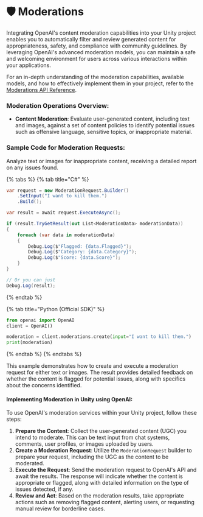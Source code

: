 # 🛡️ Moderations

Integrating OpenAI's content moderation capabilities into your Unity project enables you to automatically filter and review generated content for appropriateness, safety, and compliance with community guidelines. By leveraging OpenAI's advanced moderation models, you can maintain a safe and welcoming environment for users across various interactions within your applications.

For an in-depth understanding of the moderation capabilities, available models, and how to effectively implement them in your project, refer to the [Moderations API Reference](https://platform.openai.com/docs/api-reference/moderations).

### Moderation Operations Overview:

* **Content Moderation**: Evaluate user-generated content, including text and images, against a set of content policies to identify potential issues such as offensive language, sensitive topics, or inappropriate material.

### Sample Code for Moderation Requests:

Analyze text or images for inappropriate content, receiving a detailed report on any issues found.

{% tabs %}
{% tab title="C#" %}
```csharp
var request = new ModerationRequest.Builder()
    .SetInput("I want to kill them.")
    .Build();

var result = await request.ExecuteAsync();

if (result.TryGetResult(out List<ModerationData> moderationData))
{
    foreach (var data in moderationData)
    {
        Debug.Log($"Flagged: {data.Flagged}");
        Debug.Log($"Category: {data.Category}");
        Debug.Log($"Score: {data.Score}");
    }
}

// Or you can just
Debug.Log(result);
```
{% endtab %}

{% tab title="Python (Official SDK)" %}
```python
from openai import OpenAI
client = OpenAI()

moderation = client.moderations.create(input="I want to kill them.")
print(moderation)
```
{% endtab %}
{% endtabs %}

This example demonstrates how to create and execute a moderation request for either text or images. The result provides detailed feedback on whether the content is flagged for potential issues, along with specifics about the concerns identified.

#### Implementing Moderation in Unity using OpenAI:

To use OpenAI's moderation services within your Unity project, follow these steps:

1. **Prepare the Content**: Collect the user-generated content (UGC) you intend to moderate. This can be text input from chat systems, comments, user profiles, or images uploaded by users.
2. **Create a Moderation Request**: Utilize the `ModerationRequest` builder to prepare your request, including the UGC as the content to be moderated.
3. **Execute the Request**: Send the moderation request to OpenAI's API and await the results. The response will indicate whether the content is appropriate or flagged, along with detailed information on the type of issues detected, if any.
4. **Review and Act**: Based on the moderation results, take appropriate actions such as removing flagged content, alerting users, or requesting manual review for borderline cases.

